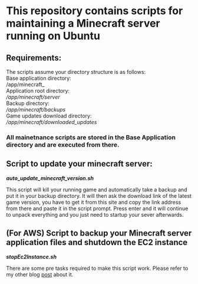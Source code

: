 # This repository contains scripts for maintaining a Minecraft server running on Ubuntu

## Requirements:
The scripts assume your directory structure is as follows:  
Base application directory:  
    /app/minecraft_  
Application root directory:  
    _/app/minecraft/server_  
Backup directory:  
    _/app/minecraft/backups_  
Game updates download directory:  
    _/app/minecraft/downloaded_updates_  

### All mainetnance scripts are stored in the Base Application directory and are executed from there.

## Script to update your minecraft server:
_**auto_update_minecraft_version.sh**_

This script will kill your running game and automatically take a backup and put it in your backup directory. 
It will then ask the download link of the latest game version, you have to get it from this site and copy the link address from there and paste it in the script prompt.
Press enter and it will continue to unpack everything and you just need to startup your sever afterwards.

## (For AWS) Script to backup your Minecraft server application files and shutdown the EC2 instance
_**stopEc2Instance.sh**_

There are some pre tasks required to make this script work. Please refer to my other blog [post](https://jimbart.wordpress.com/2021/10/25/auto-start-or-shutdown-your-ec2-instances/) about it.
